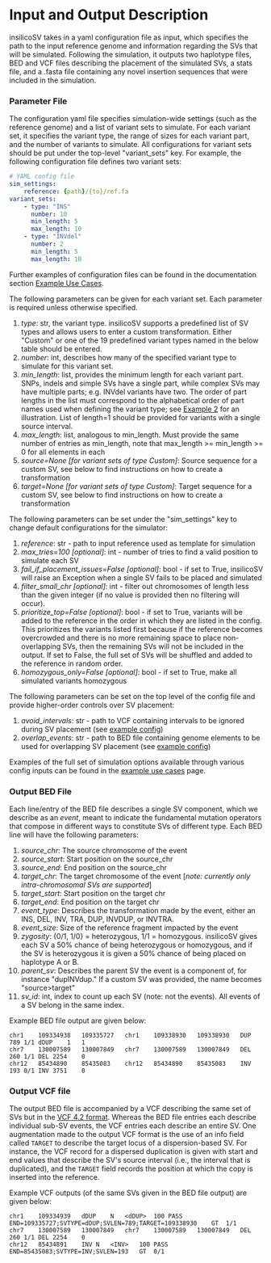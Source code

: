 # Input and Output Description
insilicoSV takes in a yaml configuration file as input, which specifies the path to the input reference genome and information regarding the SVs that will be simulated. Following the simulation, it outputs two haplotype files, BED and VCF files describing the placement of the simulated SVs, a stats file, and a .fasta file containing any novel insertion sequences that were included in the simulation. 

### Parameter File
The configuration yaml file specifies simulation-wide settings (such as the reference genome) and a list of
variant sets to simulate.  For each variant set, it specifies the variant type, the range of sizes for each variant part, and the number of variants to simulate. All configurations for variant sets should be put under the top-level "variant_sets" key. For example, the following configuration file defines two variant sets:

```yaml
# YAML config file
sim_settings:
    reference: {path}/{to}/ref.fa
variant_sets:
    - type: "INS"
      number: 10
      min_length: 5
      max_length: 10
    - type: "INVdel"
      number: 2
      min_length: 5
      max_length: 10
```

Further examples of configuration files can be found in the documentation section [Example Use Cases](example_use_cases.md).

The following parameters can be given for each variant set.  Each parameter is required unless otherwise specified.
1. *type*: str, the variant type.  insilicoSV supports a predefined list of SV types and allows users to enter a custom transformation. Either "Custom" or one of the 19 predefined variant types named in the below table should be entered.
2. *number*: int, describes how many of the specified variant type to simulate for this variant set.
3. *min_length*: list, provides the minimum length for each variant part.  SNPs, indels and simple SVs have a single part, while complex SVs
may have multiple parts; e.g. INVdel variants have two.  The order of part lengths in the list must correspond to the alphabetical order
of part names used when defining the variant type; see [Example 2](https://github.com/PopicLab/insilicoSV-dev/blob/develop/docs/example_use_cases.md#example-2---custom-svs) for an illustration. List of length=1 should be provided for variants with a single source interval.
4. *max_length*: list, analogous to min_length.  Must provide the same number of entries as min_length, note that max_length >= min_length >= 0 for all elements in each
5. *source=None [for variant sets of type Custom]*: Source sequence for a custom SV, see below to find instructions on how to create a transformation
6. *target=None [for variant sets of type Custom]*: Target sequence for a custom SV, see below to find instructions on how to create a transformation

The following parameters can be set under the "sim_settings" key to change default configurations for the simulator:
1. *reference*: str - path to input reference used as template for simulation
2. *max_tries=100 [optional]*: int - number of tries to find a valid position to simulate each SV
3. *fail_if_placement_issues=False [optional]*: bool - if set to True, insilicoSV will raise an Exception when a single SV fails to be placed and simulated
4. *filter_small_chr [optional]*: int - filter out chromosomes of length less than the given integer (if no value is provided then no filtering will occur).
5. *prioritize_top=False [optional]*: bool - if set to True, variants will be added to the reference in the order in which they are listed in the config. This prioritizes the variants listed first because if the reference becomes overcrowded and there is no more remaining space to place non-overlapping SVs, then the remaining SVs will not be included in the output. If set to False, the full set of SVs will be shuffled and added to the reference in random order.
6. *homozygous_only=False [optional]*: bool - if set to True, make all simulated variants homozygous

The following parameters can be set on the top level of the config file and provide higher-order controls over SV placement:
1. *avoid_intervals*: str - path to VCF containing intervals to be ignored during SV placement (see [example config](https://github.com/PopicLab/insilicoSV-dev/blob/develop/docs/example_use_cases.md#example-4---marking-banned-intervals-of-the-genome))
2. *overlap_events*: str - path to BED file containing genome elements to be used for overlapping SV placement (see [example config](https://github.com/PopicLab/insilicoSV-dev/blob/develop/docs/example_use_cases.md#example-5---placing-events-at-known-repetitive-element-intervals))

Examples of the full set of simulation options available through various config inputs can be found in the [example use cases](https://github.com/PopicLab/insilicoSV-dev/blob/develop/docs/example_use_cases.md) page.


### Output BED File
Each line/entry of the BED file describes a single SV component, which we describe as an *event*, meant to indicate the fundamental mutation operators that compose in different ways to constitute SVs of different type. Each BED line will have the following parameters:
1. *source_chr*: The source chromosome of the event
2. *source_start*: Start position on the source_chr
3. *source_end*: End position on the source_chr
4. *target_chr*: The target chromosome of the event [*note: currently only intra-chromosomal SVs are supported*]
5. *target_start*: Start position on the target chr
6. *target_end*: End position on the target chr
7. *event_type*: Describes the transformation made by the event, either an INS, DEL, INV, TRA, DUP, INVDUP, or INVTRA.
8. *event_size*: Size of the reference fragment impacted by the event
9. *zygosity*: {0/1, 1/0} = heterozygous, 1/1 = homozygous. insilicoSV gives each SV a 50% chance of being heterozygous or homozygous, and if the SV is heterozygous it is given a 50% chance of being placed on haplotype A or B. 
10. *parent_sv*: Describes the parent SV the event is a component of, for instance "dupINVdup." If a custom SV was provided, the name becomes "source>target"
11. *sv_id*: int, index to count up each SV (note: not the events). All events of a SV belong in the same index.


Example BED file output are given below:
```
chr1    109334938   109335727   chr1    109338930   109338930   DUP 789 1/1 dDUP    1   1
chr7    130007589   130007849   chr7    130007589   130007849   DEL 260 1/1 DEL 2254    0
chr12	85434890    85435083	chr12	85434890    85435083	INV 193	0/1 INV	3751	0
```

### Output VCF file
The output BED file is accompanied by a VCF describing the same set of SVs but in the [VCF 4.2 format](https://samtools.github.io/hts-specs/VCFv4.2.pdf). Whereas the BED file entries each describe individual sub-SV events, the VCF entries each describe an entire SV. One augmentation made to the output VCF format is the use of an info field called `TARGET` to describe the target locus of  a dispersion-based SV. For instance, the VCF record for a dispersed duplication is given with start and end values that describe the SV's source interval (i.e., the interval that is duplicated), and the `TARGET` field records the position at which the copy is inserted into the reference.

Example VCF outputs (of the same SVs given in the BED file output) are given below:
```
chr1    109334939   dDUP    N   <dDUP>  100 PASS    END=109335727;SVTYPE=dDUP;SVLEN=789;TARGET=109338930    GT  1/1
chr7    130007589   130007849   chr7    130007589   130007849   DEL 260 1/1 DEL 2254    0
chr12   85434891    INV N   <INV>   100 PASS    END=85435083;SVTYPE=INV;SVLEN=193   GT  0/1
```

